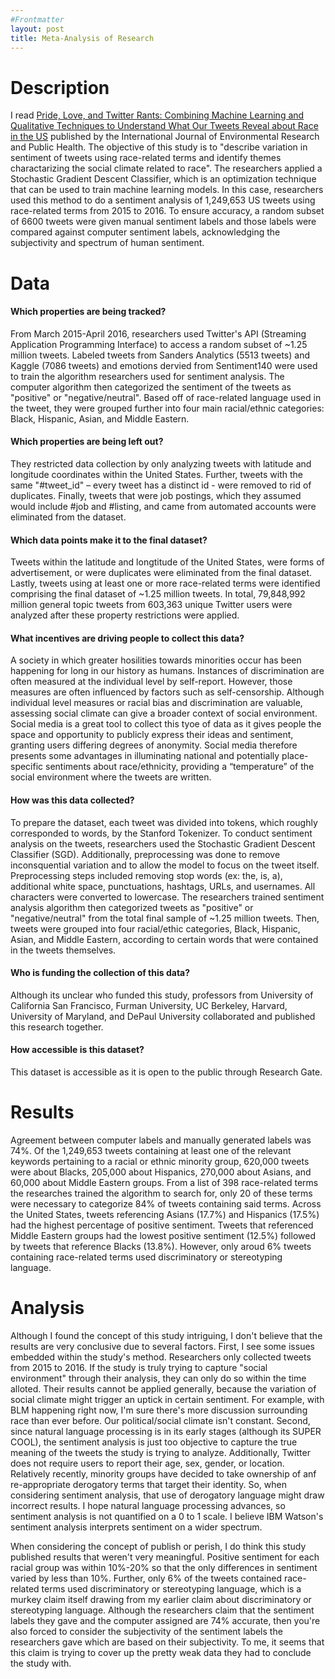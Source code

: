 ```yaml
---
#Frontmatter
layout: post
title: Meta-Analysis of Research
---
```


# Description 
I read [Pride, Love, and Twitter Rants: Combining Machine Learning and Qualitative Techniques to Understand What Our Tweets Reveal about Race in the US](https://www.researchgate.net/publication/333231572_Pride_Love_and_Twitter_Rants_Combining_Machine_Learning_and_Qualitative_Techniques_to_Understand_What_Our_Tweets_Reveal_about_Race_in_the_US) published by the International Journal of Environmental Research and Public Health.  The objective of this study is to "describe variation in sentiment of tweets using race-related terms and identify themes charactarizing the social climate related to race". The researchers applied a Stochastic Gradient Descent Classifier, which is an optimization technique that can be used to train machine learning models. In this case, researchers used this method to do a sentiment analysis of 1,249,653 US tweets using race-related terms from 2015 to 2016. To ensure accuracy, a random subset of 6600 tweets were given manual sentiment labels and those labels were compared against computer sentiment labels, acknowledging the subjectivity and spectrum of human sentiment.

# Data 
#### Which properties are being tracked?
From March 2015-April 2016, researchers used Twitter's API (Streaming Application Programming Interface) to access a random subset of ~1.25 million tweets. Labeled tweets from Sanders Analytics (5513 tweets) and Kaggle (7086 tweets) and emotions dervied from Sentiment140 were used to train the algorithm researchers used for sentiment analysis. The computer algorithm then categorized the sentiment of the tweets as "positive" or "negative/neutral". Based off of race-related language used in the tweet, they were grouped further into four main racial/ethnic categories: Black, Hispanic, Asian, and Middle Eastern. 

#### Which properties are being left out?
They restricted data collection by only analyzing tweets with latitude and longitude coordinates within the United States. Further, tweets with the same "#tweet_id" – every tweet has a distinct id - were removed to rid of duplicates. Finally, tweets that were job postings, which they assumed would include #job and #listing, and came from automated accounts were eliminated from the dataset. 

#### Which data points make it to the final dataset?
Tweets within the latitude and longtitude of the United States, were forms of advertisement, or were duplicates were eliminated from the final dataset. Lastly, tweets using at least one or more race-related terms were identified comprising the final dataset of ~1.25 million tweets. In total, 79,848,992 million general topic tweets from 603,363 unique Twitter users were analyzed after these property restrictions were applied. 

#### What incentives are driving people to collect this data?
A society in which greater hosilities towards minorities occur has been happening for long in our history as humans. Instances of discrimination are often measured at the individual level by self-report. However, those measures are often influenced by factors such as self-censorship. Although individual level measures or racial bias and discrimination are valuable, assessing social climate can give a broader context of social environment. Social media is a great tool to collect this tyoe of data as it gives people the space and opportunity to publicly express their ideas and sentiment, granting users differing degrees of anonymity. Social media therefore presents some advantages in illuminating national and potentially place-specific sentiments about race/ethnicity, providing a “temperature” of the social environment where the tweets are written.

#### How was this data collected?
To prepare the dataset, each tweet was divided into tokens, which roughly corresponded to words, by the Stanford Tokenizer. To conduct sentiment analysis on the tweets, researchers used the Stochastic Gradient Descent Classifier (SGD). Additionally, preprocessing was done to remove inconsquential variation and to allow the model to focus on the tweet itself. Preprocessing steps included removing stop words (ex: the, is, a), additional white space, punctuations, hashtags, URLs, and usernames. All characters were converted to lowercase. The researchers trained sentiment analysis algorithm then categorized tweets as "positive" or "negative/neutral" from the total final sample of ~1.25 million tweets. Then, tweets were grouped into four racial/ethic categories, Black, Hispanic, Asian, and Middle Eastern, according to certain words that were contained in the tweets themselves. 

#### Who is funding the collection of this data?
Although its unclear who funded this study, professors from University of California San Francisco, Furman University, UC Berkeley, Harvard, University of Maryland, and DePaul University collaborated and published this research together. 

#### How accessible is this dataset?
This dataset is accessible as it is open to the public through Research Gate.

# Results 
Agreement between computer labels and manually generated labels was 74%. Of the 1,249,653 tweets containing at least one of the relevant keywords pertaining to a racial or ethnic minority group, 620,000 tweets were about Blacks, 205,000 about Hispanics, 270,000 about Asians, and 60,000 about Middle Eastern groups. From a list of 398 race-related terms the researches trained the algorithm to search for, only 20 of these terms were necessary to categorize 84% of tweets containing said terms. Across the United States, tweets referencing Asians (17.7%) and Hispanics (17.5%) had the highest percentage of positive sentiment. Tweets that referenced Middle Eastern groups had the lowest positive sentiment (12.5%) followed by tweets that reference Blacks (13.8%). However, only aroud 6% tweets containing race-related terms used discriminatory or stereotyping language. 

# Analysis 
Although I found the concept of this study intriguing, I don't believe that the results are very conclusive due to several factors. First, I see some issues embedded within the study's method. Researchers only collected tweets from 2015 to 2016. If the study is truly trying to capture "social environment" through their analysis, they can only do so within the time alloted. Their results cannot be applied generally, because the variation of social climate might trigger an uptick in certain sentiment. For example, with BLM happening right now, I'm sure there's more discussion surrounding race than ever before. Our political/social climate isn't constant. Second, since natural language processing is in its early stages (although its SUPER COOL), the sentiment analysis is just too objective to capture the true meaning of the tweets the study is trying to analyze. Additionally, Twitter does not require users to report their age, sex, gender, or location. Relatively recently, minority groups have decided to take ownership of anf re-appropriate derogatory terms that target their identity. So, when considering sentiment analysis, that use of derogatory language might draw incorrect results. I hope natural language processing advances, so sentiment analysis is not quantified on a 0 to 1 scale. I believe IBM Watson's sentiment analysis interprets sentiment on a wider spectrum. 

When considering the concept of publish or perish, I do think this study published results that weren't very meaningful. Positive sentiment for each racial group was within 10%-20% so that the only differences in sentiment varied by less than 10%. Further, only 6% of the tweets contained race-related terms used discriminatory or stereotyping language, which is a murkey claim itself drawing from my earlier claim about discriminatory or stereotyping language. Although the researchers claim that the sentiment labels they gave and the computer assigned are 74% accurate, then you're also forced to consider the subjectivity of the sentiment labels the researchers gave which are based on their subjectivity. To me, it seems that this claim is trying to cover up the pretty weak data they had to conclude the study with.  
